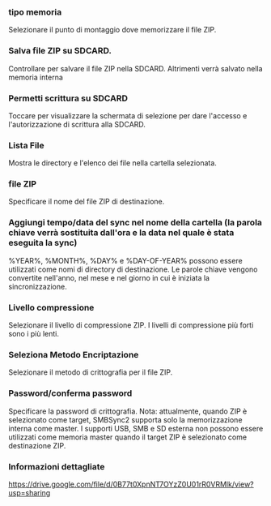 ### tipo memoria
Selezionare il punto di montaggio dove memorizzare il file ZIP.

### Salva file ZIP su SDCARD.
Controllare per salvare il file ZIP nella SDCARD. Altrimenti verrà salvato nella memoria interna

### Permetti scrittura su SDCARD 
Toccare per visualizzare la schermata di selezione per dare l'accesso e l'autorizzazione di scrittura alla SDCARD.

### Lista File
Mostra le directory e l'elenco dei file nella cartella selezionata.

### file ZIP
Specificare il nome del file ZIP di destinazione. 

### Aggiungi tempo/data del sync nel nome della cartella (la parola chiave verrà sostituita dall'ora e la data nel quale è stata eseguita la sync)
%YEAR%, %MONTH%, %DAY% e %DAY-OF-YEAR% possono essere utilizzati come nomi di directory di destinazione. Le parole chiave vengono convertite nell'anno, nel mese e nel giorno in cui è iniziata la sincronizzazione. 

### Livello compressione
Selezionare il livello di compressione ZIP. I livelli di compressione più forti sono i più lenti.

### Seleziona Metodo Encriptazione
Selezionare il metodo di crittografia per il file ZIP. 

### Password/conferma password
Specificare la password di crittografia. 
Nota: attualmente, quando ZIP è selezionato come target, SMBSync2 supporta solo la memorizzazione interna come master. I supporti USB, SMB e SD esterna non possono essere utilizzati come memoria master quando il target ZIP è selezionato come destinazione ZIP. 

### Informazioni dettagliate
https://drive.google.com/file/d/0B77t0XpnNT7OYzZ0U01rR0VRMlk/view?usp=sharing

 

 